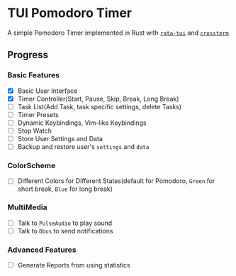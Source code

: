 # TUI Pomodoro Timer

A simple Pomodoro Timer implemented in Rust with [`rata-tui`](https://crates.io/crates/ratatui) and [`crossterm`](https://crates.io/crates/crossterm)


## Progress

### Basic Features

- [X] Basic User Interface
- [X] Timer Controller(Start, Pause, Skip, Break, Long Break)
- [ ] Task List(Add Task, task specific settings, delete Tasks)
- [ ] Timer Presets 
- [ ] Dynamic Keybindings, Vim-like Keybindings
- [ ] Stop Watch
- [ ] Store User Settings and Data
- [ ] Backup and restore user's `settings` and `data`

### ColorScheme

- [ ] Different Colors for Different States(default for Pomodoro, `Green` for short break, `Blue` for long break)

### MultiMedia

- [ ] Talk to `PulseAudio` to play sound
- [ ] Talk to `Dbus` to send notifications

### Advanced Features

- [ ] Generate Reports from using statistics
